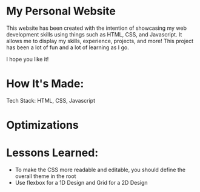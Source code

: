 # My Personal Website
This website has been created with the intention of showcasing my web development skills using things such as HTML, CSS, and Javascript. It allows me to display my skills, experience, projects, and more! This project has been a lot of fun and a lot of learning as I go.

I hope you like it!

# How It's Made:
Tech Stack: HTML, CSS, Javascript

# Optimizations


# Lessons Learned:
- To make the CSS more readable and editable, you should define the overall theme in the root
- Use flexbox for a 1D Design and Grid for a 2D Design